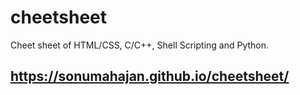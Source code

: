 # cheetsheet
Cheet sheet of HTML/CSS, C/C++, Shell Scripting and Python.

## https://sonumahajan.github.io/cheetsheet/
